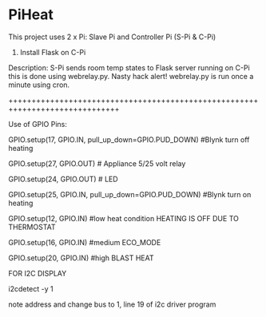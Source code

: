 # PiHeat
This project uses 2 x Pi: Slave Pi and Controller Pi (S-Pi & C-Pi)

1. Install Flask on C-Pi

Description: S-Pi sends room temp states to Flask server running on C-Pi this is done using webrelay.py. Nasty hack alert! webrelay.py is run once a minute using cron.




++++++++++++++++++++++++++++++++++++++++++++++++++++++++++++++++++++++++++++++

Use of GPIO Pins:

GPIO.setup(17, GPIO.IN, pull_up_down=GPIO.PUD_DOWN) #Blynk turn off heating

GPIO.setup(27, GPIO.OUT) # Appliance 5/25 volt relay

GPIO.setup(24, GPIO.OUT) # LED

GPIO.setup(25, GPIO.IN, pull_up_down=GPIO.PUD_DOWN) #Blynk turn on heating

GPIO.setup(12, GPIO.IN) #low heat condition HEATING IS OFF DUE TO THERMOSTAT 

GPIO.setup(16, GPIO.IN) #medium ECO_MODE

GPIO.setup(20, GPIO.IN) #high BLAST HEAT


FOR I2C DISPLAY

i2cdetect -y 1

note address and change bus to 1, line 19 of i2c driver program
